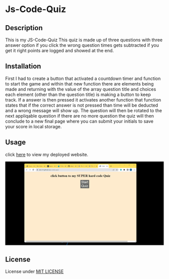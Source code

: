 # Js-Code-Quiz

## Description
This is my JS-Code-Quiz
This quiz is made up of three questions with three answer option if you click the wrong question times gets subtracted if you get it right points are logged and showed at the end.

## Installation
First I had to create a button that activated a countdown timer and function to start the game and within that new function there are elements being made and returning with the value of the array question title and choices each element (other than the question title) is making a button to keep track.
If a answer is then pressed it activates another function that function states that if the correct answer is not pressed than time will be deducted and a wrong message will show up. The question will then be rotated to the next appliqable question if there are no more question the quiz will then conclude to a new final page where you can submit your initials to save your score in local storage.

## Usage
click [here](https://alex-h1.github.io/js-code-quiz/) to view my deployed website.

![alt text](/assets/Animation.gif)

## License
License under [MIT LICENSE](license)
